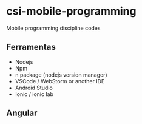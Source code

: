 # csi-mobile-programming
Mobile programming discipline codes

## Ferramentas
- Nodejs
- Npm
- n package (nodejs version manager)
- VSCode / WebStorm or another IDE
- Android Studio
- Ionic / ionic lab

## Angular 
